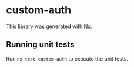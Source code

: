 # custom-auth

This library was generated with [Nx](https://nx.dev).

## Running unit tests

Run `nx test custom-auth` to execute the unit tests.

